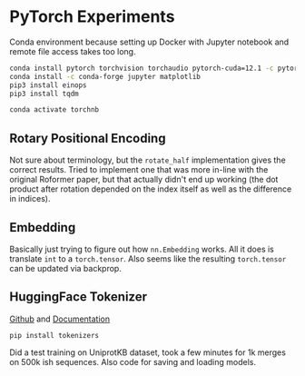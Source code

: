 # PyTorch Experiments

Conda environment because setting up Docker with Jupyter notebook and remote file access takes too long. 
```bash
conda install pytorch torchvision torchaudio pytorch-cuda=12.1 -c pytorch -c nvidia
conda install -c conda-forge jupyter matplotlib 
pip3 install einops
pip3 install tqdm
```

```bash
conda activate torchnb
```


## Rotary Positional Encoding
Not sure about terminology, but the `rotate_half` implementation gives the correct results. Tried to implement one that was more in-line with the original Roformer paper, but that actually didn't end up working (the dot product after rotation depended on the index itself as well as the difference in indices). 


## Embedding
Basically just trying to figure out how `nn.Embedding` works. All it does is translate `int` to a `torch.tensor`. Also seems like the resulting `torch.tensor` can be updated via backprop. 

## HuggingFace Tokenizer
[Github](https://github.com/huggingface/tokenizers) and [Documentation](https://huggingface.co/docs/tokenizers/index)
```
pip install tokenizers
```

Did a test training on UniprotKB dataset, took a few minutes for 1k merges on 500k ish sequences. Also code for saving and loading models. 
